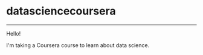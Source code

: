 # datasciencecoursera
***********************************
Hello!

I'm taking a Coursera course to learn about data science.
